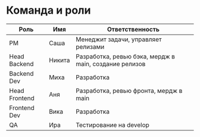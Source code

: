 # Команда и роли

| Роль | Имя | Ответственность |
|------|-----|-----------------|
| PM | Саша | Менеджит задачи, управляет релизами |
| Head Backend | Никита | Разработка, ревью бэка, мердж в main, создание релизов |
| Backend Dev | Миха | Разработка |
| Head Frontend | Аня | Разработка, ревью фронта, мердж в main |
| Frontend Dev | Вика | Разработка |
| QA | Ира | Тестирование на develop |